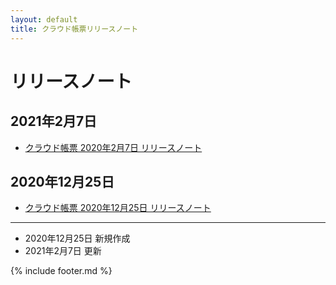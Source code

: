 ```yaml
---
layout: default
title: クラウド帳票リリースノート
---
```


# リリースノート

## 2021年2月7日

* [クラウド帳票 2020年2月7日 リリースノート](/cloudreport-docs/release-notes/20210207.html)

## 2020年12月25日

* [クラウド帳票 2020年12月25日 リリースノート](/cloudreport-docs/release-notes/20201225.html)

-----
* 2020年12月25日 新規作成
* 2021年2月7日 更新

{% include footer.md %}